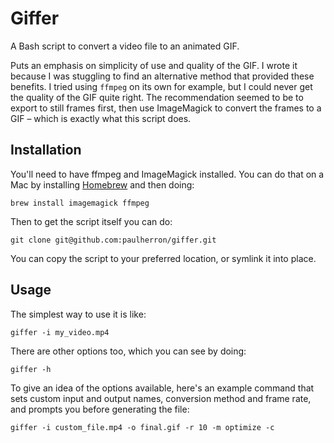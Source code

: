 Giffer
======

A Bash script to convert a video file to an animated GIF.

Puts an emphasis on simplicity of use and quality of the GIF. I wrote it because I was stuggling to find an alternative method that provided these benefits. I tried using `ffmpeg` on its own for example, but I could never get the quality of the GIF quite right. The recommendation seemed to be to export to still frames first, then use ImageMagick to convert the frames to a GIF – which is exactly what this script does.


Installation
------------

You'll need to have ffmpeg and ImageMagick installed. You can do that on a Mac by installing [Homebrew](http://brew.sh/) and then doing:

	brew install imagemagick ffmpeg

Then to get the script itself you can do:

	git clone git@github.com:paulherron/giffer.git

You can copy the script to your preferred location, or symlink it into place.


Usage
-----

The simplest way to use it is like:

	giffer -i my_video.mp4

There are other options too, which you can see by doing:

	giffer -h

To give an idea of the options available, here's an example command that sets custom input and output names, conversion method and frame rate, and prompts you before generating the file:

	giffer -i custom_file.mp4 -o final.gif -r 10 -m optimize -c
